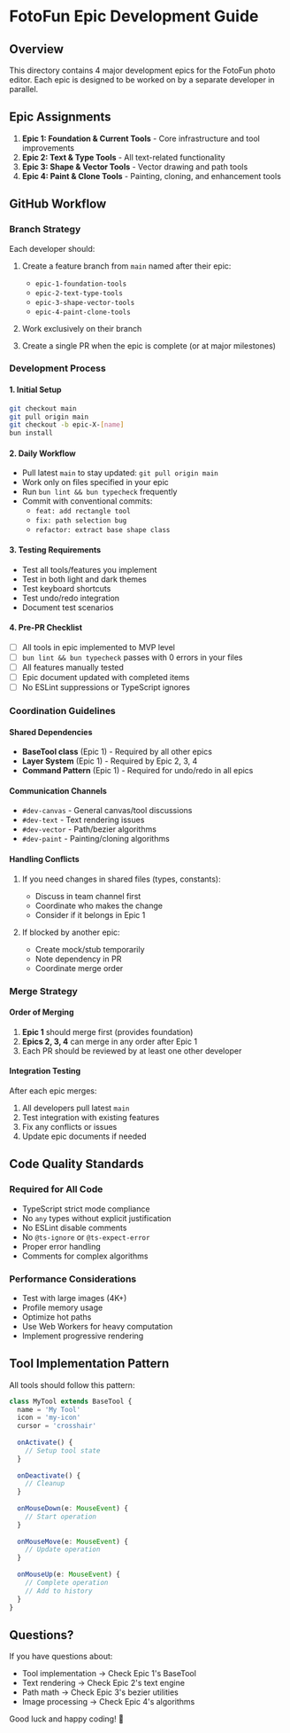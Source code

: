# FotoFun Epic Development Guide

## Overview
This directory contains 4 major development epics for the FotoFun photo editor. Each epic is designed to be worked on by a separate developer in parallel.

## Epic Assignments
1. **Epic 1: Foundation & Current Tools** - Core infrastructure and tool improvements
2. **Epic 2: Text & Type Tools** - All text-related functionality  
3. **Epic 3: Shape & Vector Tools** - Vector drawing and path tools
4. **Epic 4: Paint & Clone Tools** - Painting, cloning, and enhancement tools

## GitHub Workflow

### Branch Strategy
Each developer should:
1. Create a feature branch from `main` named after their epic:
   - `epic-1-foundation-tools`
   - `epic-2-text-type-tools`
   - `epic-3-shape-vector-tools`
   - `epic-4-paint-clone-tools`

2. Work exclusively on their branch
3. Create a single PR when the epic is complete (or at major milestones)

### Development Process

#### 1. Initial Setup
```bash
git checkout main
git pull origin main
git checkout -b epic-X-[name]
bun install
```

#### 2. Daily Workflow
- Pull latest `main` to stay updated: `git pull origin main`
- Work only on files specified in your epic
- Run `bun lint && bun typecheck` frequently
- Commit with conventional commits:
  - `feat: add rectangle tool`
  - `fix: path selection bug`
  - `refactor: extract base shape class`

#### 3. Testing Requirements
- Test all tools/features you implement
- Test in both light and dark themes
- Test keyboard shortcuts
- Test undo/redo integration
- Document test scenarios

#### 4. Pre-PR Checklist
- [ ] All tools in epic implemented to MVP level
- [ ] `bun lint && bun typecheck` passes with 0 errors in your files
- [ ] All features manually tested
- [ ] Epic document updated with completed items
- [ ] No ESLint suppressions or TypeScript ignores

### Coordination Guidelines

#### Shared Dependencies
- **BaseTool class** (Epic 1) - Required by all other epics
- **Layer System** (Epic 1) - Required by Epic 2, 3, 4
- **Command Pattern** (Epic 1) - Required for undo/redo in all epics

#### Communication Channels
- `#dev-canvas` - General canvas/tool discussions
- `#dev-text` - Text rendering issues
- `#dev-vector` - Path/bezier algorithms
- `#dev-paint` - Painting/cloning algorithms

#### Handling Conflicts
1. If you need changes in shared files (types, constants):
   - Discuss in team channel first
   - Coordinate who makes the change
   - Consider if it belongs in Epic 1

2. If blocked by another epic:
   - Create mock/stub temporarily
   - Note dependency in PR
   - Coordinate merge order

### Merge Strategy

#### Order of Merging
1. **Epic 1** should merge first (provides foundation)
2. **Epics 2, 3, 4** can merge in any order after Epic 1
3. Each PR should be reviewed by at least one other developer

#### Integration Testing
After each epic merges:
1. All developers pull latest `main`
2. Test integration with existing features
3. Fix any conflicts or issues
4. Update epic documents if needed

## Code Quality Standards

### Required for All Code
- TypeScript strict mode compliance
- No `any` types without explicit justification
- No ESLint disable comments
- No `@ts-ignore` or `@ts-expect-error`
- Proper error handling
- Comments for complex algorithms

### Performance Considerations
- Test with large images (4K+)
- Profile memory usage
- Optimize hot paths
- Use Web Workers for heavy computation
- Implement progressive rendering

## Tool Implementation Pattern

All tools should follow this pattern:

```typescript
class MyTool extends BaseTool {
  name = 'My Tool'
  icon = 'my-icon'
  cursor = 'crosshair'
  
  onActivate() {
    // Setup tool state
  }
  
  onDeactivate() {
    // Cleanup
  }
  
  onMouseDown(e: MouseEvent) {
    // Start operation
  }
  
  onMouseMove(e: MouseEvent) {
    // Update operation
  }
  
  onMouseUp(e: MouseEvent) {
    // Complete operation
    // Add to history
  }
}
```

## Questions?
If you have questions about:
- Tool implementation → Check Epic 1's BaseTool
- Text rendering → Check Epic 2's text engine
- Path math → Check Epic 3's bezier utilities
- Image processing → Check Epic 4's algorithms

Good luck and happy coding! 🎨 